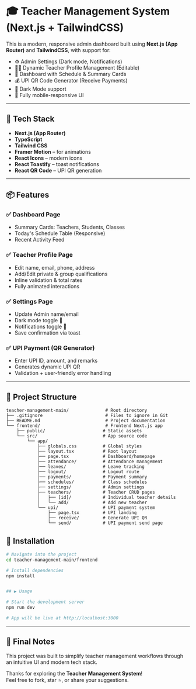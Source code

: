 # 🎓 Teacher Management System (Next.js + TailwindCSS)

This is a modern, responsive admin dashboard built using **Next.js (App Router)** and **TailwindCSS**, with support for:
- ⚙️ Admin Settings (Dark mode, Notifications)
- 👩‍🏫 Dynamic Teacher Profile Management (Editable)
- 📆 Dashboard with Schedule & Summary Cards
- 💰 UPI QR Code Generator (Receive Payments)
- 🌙 Dark Mode support
- 📱 Fully mobile-responsive UI

---

## 🚀 Tech Stack

- **Next.js (App Router)**
- **TypeScript**
- **Tailwind CSS**
- **Framer Motion** – for animations
- **React Icons** – modern icons
- **React Toastify** – toast notifications
- **React QR Code** – UPI QR generation

---

## 📦 Features

### ✅ Dashboard Page
- Summary Cards: Teachers, Students, Classes
- Today's Schedule Table (Responsive)
- Recent Activity Feed

### ✅ Teacher Profile Page
- Edit name, email, phone, address
- Add/Edit private & group qualifications
- Inline validation & total rates
- Fully animated interactions

### ✅ Settings Page
- Update Admin name/email
- Dark mode toggle 🌙
- Notifications toggle 🔔
- Save confirmation via toast

### ✅ UPI Payment (QR Generator)
- Enter UPI ID, amount, and remarks
- Generates dynamic UPI QR
- Validation + user-friendly error handling

---

## 📁 Project Structure

```
teacher-management-main/              # Root directory
├── .gitignore                        # Files to ignore in Git
├── README.md                         # Project documentation
└── frontend/                         # Frontend Next.js app            
    ├── public/                      # Static assets
    └── src/                         # App source code
        └── app/
            ├── globals.css          # Global styles
            ├── layout.tsx           # Root layout
            ├── page.tsx             # Dashboard/homepage
            ├── attendance/          # Attendance management
            ├── leaves/              # Leave tracking
            ├── logout/              # Logout route
            ├── payments/            # Payment summary
            ├── schedules/           # Class schedules
            ├── settings/            # Admin settings
            ├── teachers/            # Teacher CRUD pages
            │   ├── [id]/            # Individual teacher details
            │   └── add/             # Add new teacher
            └── upi/                 # UPI payment system
                ├── page.tsx         # UPI landing
                ├── receive/         # Generate UPI QR
                └── send/            # UPI payment send page
```


## 🚀 Installation

```bash
# Navigate into the project
cd teacher-management-main/frontend

# Install dependencies
npm install


## ▶️ Usage

# Start the development server
npm run dev

# App will be live at http://localhost:3000

```
---

## 📘 Final Notes

This project was built to simplify teacher management workflows through an intuitive UI and modern tech stack.

Thanks for exploring the **Teacher Management System**!  
Feel free to fork, star ⭐, or share your suggestions.
